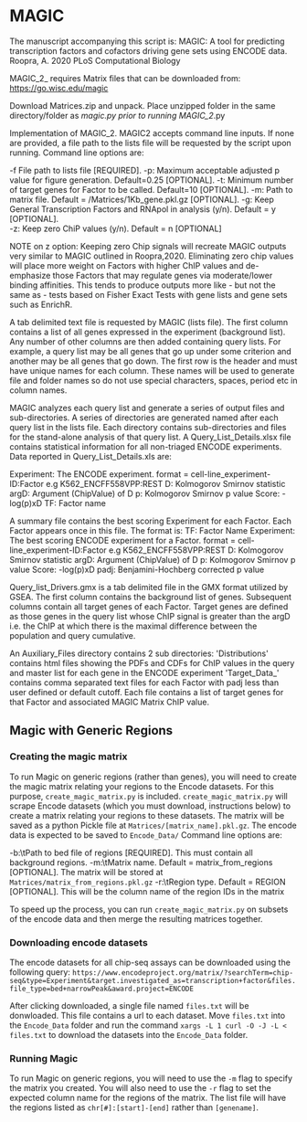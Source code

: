 # MAGIC

The manuscript accompanying this script is:
MAGIC: A tool for predicting transcription factors and cofactors driving gene sets using ENCODE data.
Roopra, A. 2020
PLoS Computational Biology



MAGIC_2_ requires Matrix files that can be downloaded from:
https://go.wisc.edu/magic

Download Matrices.zip and unpack.
Place unzipped folder in the same directory/folder as _magic.py prior to running MAGIC_2_.py

Implementation of MAGIC_2.
MAGIC2 accepts command line inputs.  If none are provided, a file path to the lists file will be requested by the script upon running.
Command line options are:

-f	File path to lists file [REQUIRED].
-p:	Maximum acceptable adjusted p value for figure generation. Default=0.25  [OPTIONAL].
-t:	Minimum number of target genes for Factor to be called. Default=10 [OPTIONAL].
-m:	Path to matrix file. Default = /Matrices/1Kb_gene.pkl.gz [OPTIONAL].
-g:	Keep General Transcription Factors and RNApol in analysis (y/n).  Default = y [OPTIONAL].  
-z:	Keep zero ChiP values (y/n). Default = n [OPTIONAL]

NOTE on z option:  Keeping zero Chip signals will recreate MAGIC outputs very similar to MAGIC outlined in Roopra,2020.  Eliminating zero chip values will place more weight on Factors with higher ChIP values and de-emphasize those Factors that may regulate genes via moderate/lower binding affinities.  This tends to produce outputs more like - but not the same as - tests based on Fisher Exact Tests with gene lists and gene sets such as EnrichR.

A tab delimited text file is requested by MAGIC (lists file).  The first column contains a list of all genes expressed in the experiment (background list).  Any number of other columns are then added containing query lists.  For example, a query list may be all genes that go up under some criterion and another may be all genes that go down.  The first row is the header and must have unique names for each column.  These names will be used to generate file and folder names so do not use special characters, spaces, period etc in column names.

MAGIC analyzes each query list and generate a series of output files and sub-directories. A series of directories are generated named after each query list in the lists file.  Each directory contains sub-directories and files for the stand-alone analysis of that query list. A Query_List_Details.xlsx file contains statistical information for all non-triaged ENCODE experiments. Data reported in Query_List_Details.xls are:

Experiment: The ENCODE experiment.  format = cell-line_experiment-ID:Factor e.g K562_ENCFF558VPP:REST
D:					Kolmogorov Smirnov statistic
argD:				Argument (ChipValue) of D
p:					Kolmogorov Smirnov p value
Score:			-log(p)xD
TF:					Factor name 

A summary file contains the best scoring Experiment for each Factor.  Each Factor appears once in this file.  The format is:
TF:					Factor Name
Experiment: The best scoring ENCODE experiment for a Factor.  format = cell-line_experiment-ID:Factor e.g K562_ENCFF558VPP:REST
D:					Kolmogorov Smirnov statistic
argD:				Argument (ChipValue) of D
p:					Kolmogorov Smirnov p value
Score:			-log(p)xD
padj:				Benjamini-Hochberg corrected p value 

Query_list_Drivers.gmx is a tab delimited file in the GMX format utilized by GSEA.  The first column contains the background list of genes.  Subsequent columns contain all target genes of each Factor.  Target genes are defined as those genes in the query list whose ChIP signal is greater than the argD i.e. the ChIP at which there is the maximal difference between the population and query cumulative.

An Auxiliary_Files directory contains 2 sub directories:
'Distributions' contains html files showing the PDFs and CDFs for ChIP values in the query and master list for each gene in the ENCODE experiment
'Target_Data_' contains comma separated text files for each Factor with padj less than user defined or default cutoff.  Each file contains a list of target genes for that Factor and associated MAGIC Matrix ChIP value.

## Magic with Generic Regions

### Creating the magic matrix

To run Magic on generic regions (rather than genes), you will need to create the magic matrix relating your regions to the Encode datasets. For this purpose, `create_magic_matrix.py` is included. `create_magic_matrix.py` will scrape Encode datasets (which you must download, instructions below) to create a matrix relating your regions to these datasets. The matrix will be saved as a python Pickle file at `Matrices/[matrix_name].pkl.gz`. The encode data is expected to be saved to `Encode_Data/`
Command line options are:

 -b:\tPath to bed file of regions [REQUIRED]. This must contain all background regions.
 -m:\tMatrix name. Default = matrix_from_regions [OPTIONAL]. The matrix will be stored at `Matrices/matrix_from_regions.pkl.gz`
 -r:\tRegion type. Default = REGION [OPTIONAL]. This will be the column name of the region IDs in the matrix

To speed up the process, you can run `create_magic_matrix.py` on subsets of the encode data and then merge the resulting matrices together.

### Downloading encode datasets

The encode datasets for all chip-seq assays can be downloaded using the following query:
`https://www.encodeproject.org/matrix/?searchTerm=chip-seq&type=Experiment&target.investigated_as=transcription+factor&files.file_type=bed+narrowPeak&award.project=ENCODE`

After clicking downloaded, a single file named `files.txt` will be donwloaded. This file contains a url to each dataset. Move `files.txt` into the `Encode_Data` folder and run the command `xargs -L 1 curl -O -J -L < files.txt` to download the datasets into the `Encode_Data` folder.

### Running Magic

To run Magic on generic regions, you will need to use the `-m` flag to specify the matrix you created. You will also need to use the `-r` flag to set the expected column name for the regions of the matrix. The list file will have the regions listed as `chr[#]:[start]-[end]` rather than `[genename]`.